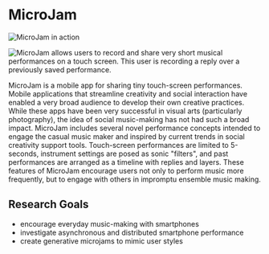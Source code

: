 # MicroJam

![MicroJam in action](/assets/images/microjam.gif)

![MicroJam allows users to record and share very short musical
performances on a touch screen. This user is recording a reply over a
previously saved
performance.](https://github.com/cpmpercussion/microjam/raw/master/images/microjam-action-small.jpg)

MicroJam is a mobile app for sharing tiny touch-screen performances. Mobile applications that streamline creativity and social interaction have enabled a very broad audience to develop their own creative practices. While these apps have been very successful in visual arts (particularly photography), the idea of social music-making has not had such a broad impact. MicroJam includes several novel performance concepts intended to engage the casual music maker and inspired by current trends in social creativity support tools. Touch-screen performances are limited to 5-seconds, instrument settings are posed as sonic "filters", and past performances are arranged as a timeline with replies and layers. These features of MicroJam encourage users not only to perform music more frequently, but to engage with others in impromptu ensemble music making.

## Research Goals

- encourage everyday music-making with smartphones
- investigate asynchronous and distributed smartphone performance
- create generative microjams to mimic user styles
